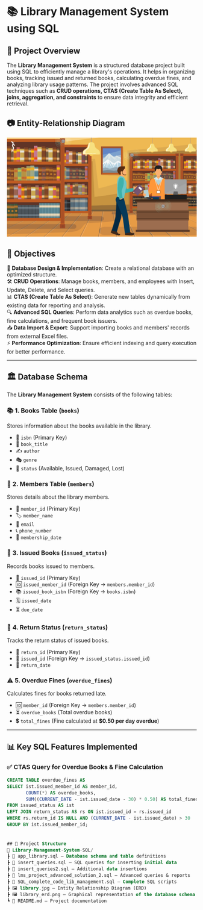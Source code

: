# 📚 Library Management System using SQL  

## 📌 Project Overview  

The **Library Management System** is a structured database project built using SQL to efficiently manage a library's operations. It helps in organizing books, tracking issued and returned books, calculating overdue fines, and analyzing library usage patterns. The project involves advanced SQL techniques such as **CRUD operations, CTAS (Create Table As Select), joins, aggregation, and constraints** to ensure data integrity and efficient retrieval.  

## 📷 Entity-Relationship Diagram
![Library ERD](https://raw.githubusercontent.com/Imadmirza/Library-Management-System-using-SQL/master/library.jpg)

## 🎯 Objectives  

📖 **Database Design & Implementation**: Create a relational database with an optimized structure.  
🛠 **CRUD Operations**: Manage books, members, and employees with Insert, Update, Delete, and Select queries.  
📊 **CTAS (Create Table As Select)**: Generate new tables dynamically from existing data for reporting and analysis.  
🔍 **Advanced SQL Queries**: Perform data analytics such as overdue books, fine calculations, and frequent book issuers.  
📥 **Data Import & Export**: Support importing books and members' records from external Excel files.  
⚡ **Performance Optimization**: Ensure efficient indexing and query execution for better performance.  

---

## 🏛️ Database Schema  

The **Library Management System** consists of the following tables:  

### 📚 **1. Books Table (`books`)**  
Stores information about the books available in the library.  
- 🔑 `isbn` (Primary Key)  
- 📖 `book_title`  
- ✍️ `author`  
- 🎭 `genre`  
- 🔄 `status` (Available, Issued, Damaged, Lost)  

### 👤 **2. Members Table (`members`)**  
Stores details about the library members.  
- 🔑 `member_id` (Primary Key)  
- 🏷️ `member_name`  
- 📧 `email`  
- 📞 `phone_number`  
- 📅 `membership_date`  

### 📑 **3. Issued Books (`issued_status`)**  
Records books issued to members.  
- 🔑 `issued_id` (Primary Key)  
- 🆔 `issued_member_id` (Foreign Key → `members.member_id`)  
- 📚 `issued_book_isbn` (Foreign Key → `books.isbn`)  
- 🗓️ `issued_date`  
- ⏳ `due_date`  

### 🔄 **4. Return Status (`return_status`)**  
Tracks the return status of issued books.  
- 🔑 `return_id` (Primary Key)  
- 📑 `issued_id` (Foreign Key → `issued_status.issued_id`)  
- 📆 `return_date`  

### ⚠️ **5. Overdue Fines (`overdue_fines`)**  
Calculates fines for books returned late.  
- 🆔 `member_id` (Foreign Key → `members.member_id`)  
- ⏳ `overdue_books` (Total overdue books)  
- 💲 `total_fines` (Fine calculated at **$0.50 per day overdue**)  
 

---

## 📊 Key SQL Features Implemented  

### ✅ **CTAS Query for Overdue Books & Fine Calculation**  
```sql
CREATE TABLE overdue_fines AS  
SELECT ist.issued_member_id AS member_id,  
       COUNT(*) AS overdue_books,  
       SUM((CURRENT_DATE - ist.issued_date - 30) * 0.50) AS total_fines  
FROM issued_status AS ist  
LEFT JOIN return_status AS rs ON ist.issued_id = rs.issued_id  
WHERE rs.return_id IS NULL AND (CURRENT_DATE - ist.issued_date) > 30  
GROUP BY ist.issued_member_id;


## 📁 Project Structure
📂 Library-Management-System-SQL/
┣ 📜 app_library.sql – Database schema and table definitions
┣ 📜 insert_queries.sql – SQL queries for inserting initial data
┣ 📜 insert_queries2.sql – Additional data insertions
┣ 📜 lms_project_advanced_solution_2.sql – Advanced queries & reports
┣ 📜 SQL_complete_code_lib_management.sql – Complete SQL scripts
┣ 🖼️ library.jpg – Entity Relationship Diagram (ERD)
┣ 🖼️ library_erd.png – Graphical representation of the database schema
┗ 📜 README.md – Project documentation


